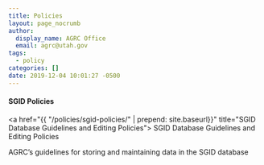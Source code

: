```yaml
---
title: Policies
layout: page_nocrumb
author:
  display_name: AGRC Office
  email: agrc@utah.gov
tags:
  - policy
categories: []
date: 2019-12-04 10:01:27 -0500
---
```

<div class="grid">
  <h4>SGID Policies</h4>

  <a href="{{ "/policies/sgid-policies/" | prepend: site.baseurl}}" title="SGID Database Guidelines and Editing Policies"><i class="fas fa-2x fa-fw fa-clipboard-list"></i> SGID Database Guidelines and Editing Policies</a>
  <p>AGRC’s guidelines for storing and maintaining data in the SGID database</p>

</div>
